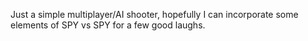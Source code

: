 Just a simple multiplayer/AI shooter, hopefully I can incorporate some elements of SPY vs SPY for a few good laughs.